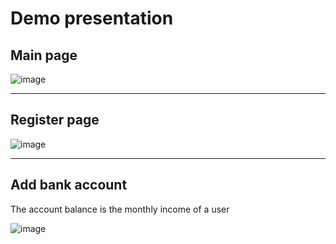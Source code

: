 # Demo presentation

## Main page

![image](https://github.com/user-attachments/assets/964fa17b-748a-4c93-9cf6-8c376fdc2ee2)

---

## Register page

![image](https://github.com/user-attachments/assets/660ec009-0d1d-49a3-819c-3f5f243d2423)

---

## Add bank account

The account balance is the monthly income of a user

![image](https://github.com/user-attachments/assets/9281865f-64b3-4c90-9983-fd0be1828f16)
